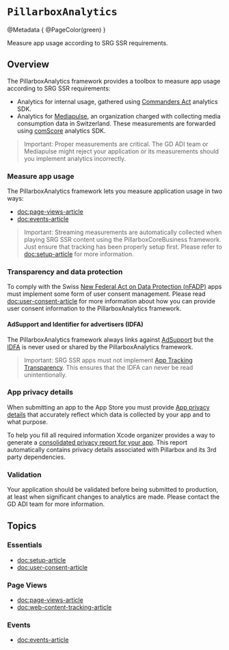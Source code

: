 # ``PillarboxAnalytics``

@Metadata {
    @PageColor(green)
}

Measure app usage according to SRG SSR requirements.

## Overview

The PillarboxAnalytics framework provides a toolbox to measure app usage according to SRG SSR requirements:

- Analytics for internal usage, gathered using [Commanders Act](https://www.commandersact.com) analytics SDK.
- Analytics for [Mediapulse](https://www.mediapulse.ch), an organization charged with collecting media consumption data in Switzerland. These measurements are forwarded using [comScore](https://www.comscore.com/) analytics SDK.

> Important: Proper measurements are critical. The GD ADI team or Mediapulse might reject your application or its measurements should you implement analytics incorrectly.

### Measure app usage

The PillarboxAnalytics framework lets you measure application usage in two ways:

- <doc:page-views-article>
- <doc:events-article>

> Important: Streaming measurements are automatically collected when playing SRG SSR content using the PillarboxCoreBusiness framework. Just ensure that tracking has been properly setup first. Please refer to <doc:setup-article> for more information.

### Transparency and data protection

To comply with the Swiss [New Federal Act on Data Protection (nFADP)](https://www.kmu.admin.ch/kmu/en/home/facts-and-trends/digitization/data-protection/new-federal-act-on-data-protection-nfadp.html) apps must implement some form of user consent management. Please read <doc:user-consent-article> for more information about how you can provide user consent information to the PillarboxAnalytics framework.

#### AdSupport and Identifier for advertisers (IDFA)

The PillarboxAnalytics framework always links against [AdSupport](https://developer.apple.com/documentation/adsupport) but the [IDFA](https://developer.apple.com/documentation/adsupport/asidentifiermanager/advertisingidentifier) is never used or shared by the PillarboxAnalytics framework.

> Important: SRG SSR apps must not implement [App Tracking Transparency](https://developer.apple.com/documentation/apptrackingtransparency). This ensures that the IDFA can never be read unintentionally.

### App privacy details

When submitting an app to the App Store you must provide [App privacy details](https://developer.apple.com/app-store/app-privacy-details/) that accurately reflect which data is collected by your app and to what purpose.

To help you fill all required information Xcode organizer provides a way to generate a [consolidated privacy report for your app](https://developer.apple.com/documentation/bundleresources/privacy_manifest_files/describing_data_use_in_privacy_manifests#4239187). This report automatically contains privacy details associated with Pillarbox and its 3rd party dependencies.

### Validation

Your application should be validated before being submitted to production, at least when significant changes to analytics are made. Please contact the GD ADI team for more information.

## Topics

### Essentials

- <doc:setup-article>
- <doc:user-consent-article>

### Page Views

- <doc:page-views-article>
- <doc:web-content-tracking-article>

### Events

- <doc:events-article>

